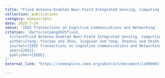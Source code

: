 ```yaml
---
title: "Fluid Antenna-Enabled Near-Field Integrated Sensing, Computing and Semantic Communication for Emerging Applications"
collection: publications
category: manuscripts
date: 2025-7-24
venue: 'IEEE Transactions on Cognitive Communications and Networking'
citation: '@article{yang2025fluid,
  title={Fluid Antenna-Enabled Near-Field Integrated Sensing, Computing and Semantic Communication for Emerging Applications},
  author={Yang, Yinchao and Zhou, Jingxuan and Yang, Zhaohui and Shikh-Bahaei, Mohammad},
  journal={IEEE Transactions on Cognitive Communications and Networking},
  year={2025},
  publisher={IEEE}
}'
external_link: "https://ieeexplore.ieee.org/abstract/document/11096081"

---
```

